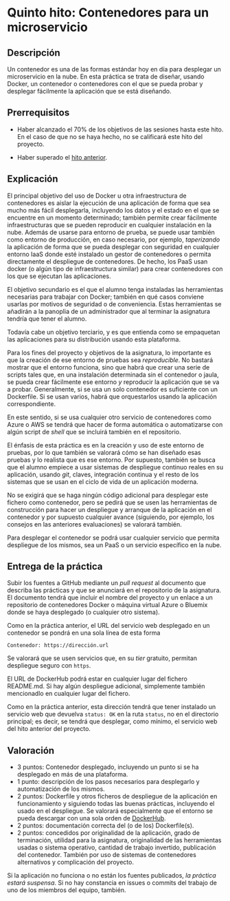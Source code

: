 # Quinto hito: Contenedores para un microservicio

Descripción
-----------------

Un contenedor es una de las formas estándar hoy en día para desplegar
un microservicio en la nube.
En esta práctica se trata de diseñar, usando Docker, un contenedor o
contenedores con el que se pueda probar y desplegar fácilmente la
aplicación que se está diseñando.

Prerrequisitos
--------------------

* Haber alcanzado el 70% de los objetivos de las sesiones hasta este hito. En
el caso de que no se haya hecho, no se calificará este hito del
proyecto.

* Haber superado el [hito anterior](4.PaaS.md).

Explicación
----------------

El principal objetivo del uso de Docker u otra infraestructura de
contenedores es aislar la ejecución de una aplicación de forma que sea
mucho más fácil desplegarla, incluyendo los datos y el estado en el
que se encuentre en un momento determinado; también permite crear
fácilmente infraestructuras que se pueden reproducir en cualquier
instalación en la nube. Además de usarse para entorno de prueba, se
puede usar también como entorno de producción, en caso necesario, por
ejemplo, *taperizando* la aplicación de forma que se pueda desplegar
con seguridad en cualquier entorno IaaS donde esté instalado un gestor
de contenedores o permita directamente el despliegue de
contenedores. De hecho, los PaaS usan docker (o algún tipo de
infraestructura similar) para crear contenedores con los que se
ejecutan las aplicaciones.

El objetivo secundario es el que el alumno tenga instaladas las
herramientas necesarias para trabajar con Docker; también en qué casos
conviene usarlas por motivos de seguridad o de conveniencia. Estas herramientas se
añadirán a la panoplia de un administrador que al terminar
la asignatura tendría que tener el alumno.

Todavía cabe un objetivo terciario, y es que entienda como se
empaquetan las aplicaciones para su distribución usando esta
plataforma.

Para los fines del proyecto y objetivos de la asignatura, lo
importante es que la creación de ese entorno de pruebas sea
*reproducible*. No bastará mostrar que el entorno funciona, sino que
habrá que crear una serie de scripts tales que, en una instalación
determinada sin el contenedor o jaula, se pueda crear fácilmente ese
entorno *y* reproducir la aplicación que se va a probar. Generalmente,
si se usa un solo contenedor es suficiente con un Dockerfile. Si se
usan varios, habrá que orquestarlos usando la aplicación
correspondiente.

En este sentido, si se usa cualquier otro servicio de contenedores
como Azure o AWS se tendrá que hacer de forma automática o
automatizarse con algún script de *shell* que se incluirá también en
el repositorio.

El énfasis de esta práctica es en la creación y uso de este entorno de
pruebas, por lo que también se valorará cómo se han diseñado esas
pruebas y lo realista que es ese entorno. Por supuesto, también se
busca que el alumno empiece a usar sistemas de despliegue continuo reales en su
aplicación, usando *git*, claves, integración continua y el resto de
los sistemas que se usan en el ciclo de vida de un aplicación moderna.

No se exigirá que se haga ningún código adicional para desplegar este
fichero como contenedor, pero se pedirá que se usen las herramientas
de construcción para hacer un despliegue y arranque de la aplicación
en el contenedor y por supuesto cualquier avance (siguiendo, por
ejemplo, los consejos en las anteriores evaluaciones) se valorará
también.

Para desplegar el contenedor se podrá usar cualquier servicio que
permita despliegue de los mismos, sea un PaaS o un servicio específico
en la nube.

Entrega de la práctica
--------------------------------

Subir los fuentes a GitHub mediante un *pull request* al documento que
describa las prácticas y que se anunciará en el repositorio de la
asignatura. El documento tendrá que incluir el nombre del proyecto y
un enlace a un repositorio de contenedores Docker o máquina virtual
Azure o Bluemix donde se haya desplegado (o cualquier otro sistema).

Como en la práctica anterior, el URL del servicio web desplegado en un contenedor se pondrá en una sola línea de esta forma

    Contenedor: https://dirección.url

Se valorará que se usen servicios que, en su *tier* gratuito, permitan
despliegue seguro con `https`.

El URL de DockerHub podrá estar en cualquier lugar del fichero
README.md. Si hay algún despliegue adicional, simplemente también
mencionadlo en cualquier lugar del fichero.

Como en la práctica anterior, esta dirección tendrá que tener
instalado un servicio web que devuelva `status: OK` en la ruta
`status`, no en el directorio principal; es decir, se
tendrá que desplegar, como mínimo, el servicio web del hito anterior
del proyecto.

Valoración
--------------

* 3 puntos: Contenedor desplegado, incluyendo un punto si se ha
  desplegado en más de una plataforma.
* 1 punto: descripción de los pasos necesarios para desplegarlo y
  automatización de los mismos.
* 2 puntos: Dockerfile y otros ficheros de despliegue de la aplicación
  en funcionamiento y siguiendo todas las buenas prácticas, incluyendo el usado en el despliegue. Se valorará
  especialmente que el entorno se pueda descargar con una sola orden
  de [DockerHub](http://hub.docker.com).
* 2 puntos: documentación correcta del (o de los) Dockerfile(s).
* 2 puntos: concedidos por originalidad de la aplicación, grado de
  terminación, utilidad para la asignatura, originalidad de las
  herramientas usadas o sistema operativo, cantidad de trabajo
  invertido, publicación del contenedor. También por uso de sistemas
  de contenedores alternativos y complicación del proyecto.

Si la aplicación no funciona o no están los fuentes publicados, *la
  práctica estará suspensa*. Si no hay constancia en issues o commits
  del trabajo de uno de los miembros del equipo, también.
